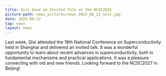 ```yaml
---
title: Qisi Gave an Invited Talk at the NCSC2025
picture-path: news_pictures/news_2025_06_12_ncsc.jpg
date: 2025-06-12
tag: news
layout: news
---
```


Last week, Qisi attended the 18th National Conference on Superconductivity held in Shanghai and delivered an invited talk. It was a wonderful opportunity to learn about recent advances in superconductivity, both in fundamental mechanisms and practical applications. It was a pleasure connecting with old and new friends. Looking forward to the NCSC2027 in Beijing!